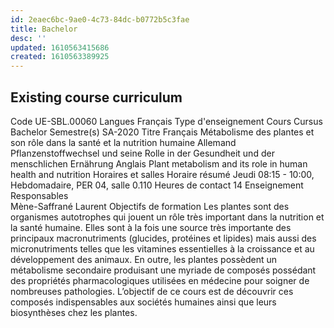 ```yaml
---
id: 2eaec6bc-9ae0-4c73-84dc-b0772b5c3fae
title: Bachelor
desc: ''
updated: 1610563415686
created: 1610563389925
---
```


## Existing course curriculum

Code	UE-SBL.00060
Langues	Français
Type d'enseignement	Cours
Cursus	Bachelor
Semestre(s)	SA-2020
Titre
Français	Métabolisme des plantes et son rôle dans la santé et la nutrition humaine
Allemand	Pflanzenstoffwechsel und seine Rolle in der Gesundheit und der menschlichen Ernährung
Anglais	Plant metabolism and its role in human health and nutrition
Horaires et salles
Horaire résumé	Jeudi 08:15 - 10:00, Hebdomadaire, PER 04, salle 0.110
Heures de contact	14
Enseignement
Responsables	
Mène-Saffrané Laurent
Objectifs de formation	Les plantes sont des organismes autotrophes qui jouent un rôle très important dans la nutrition et la santé humaine. Elles sont à la fois une source très importante des principaux macronutriments (glucides, protéines et lipides) mais aussi des micronutriments telles que les vitamines essentielles à la croissance et au développement des animaux. En outre, les plantes possèdent un métabolisme secondaire produisant une myriade de composés possédant des propriétés pharmacologiques utilisées en médecine pour soigner de nombreuses pathologies. L’objectif de ce cours est de découvrir ces composés indispensables aux sociétés humaines ainsi que leurs biosynthèses chez les plantes.

